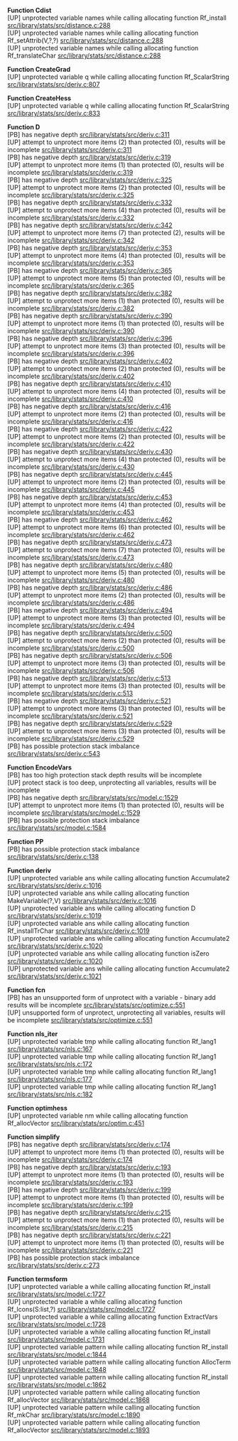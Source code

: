   
__Function Cdist__  
  [UP] unprotected variable names while calling allocating function Rf_install [src/library/stats/src/distance.c:288](https://github.com/wch/r-source/blob/ebb4b8e50d6a05d9caaf64441e09afe8206eeb3c/src/library/stats/src/distance.c/#L288)  
  [UP] unprotected variable names while calling allocating function Rf_setAttrib(V,?,?) [src/library/stats/src/distance.c:288](https://github.com/wch/r-source/blob/ebb4b8e50d6a05d9caaf64441e09afe8206eeb3c/src/library/stats/src/distance.c/#L288)  
  [UP] unprotected variable names while calling allocating function Rf_translateChar [src/library/stats/src/distance.c:288](https://github.com/wch/r-source/blob/ebb4b8e50d6a05d9caaf64441e09afe8206eeb3c/src/library/stats/src/distance.c/#L288)  
  
__Function CreateGrad__  
  [UP] unprotected variable q while calling allocating function Rf_ScalarString [src/library/stats/src/deriv.c:807](https://github.com/wch/r-source/blob/ebb4b8e50d6a05d9caaf64441e09afe8206eeb3c/src/library/stats/src/deriv.c/#L807)  
  
__Function CreateHess__  
  [UP] unprotected variable q while calling allocating function Rf_ScalarString [src/library/stats/src/deriv.c:833](https://github.com/wch/r-source/blob/ebb4b8e50d6a05d9caaf64441e09afe8206eeb3c/src/library/stats/src/deriv.c/#L833)  
  
__Function D__  
  [PB] has negative depth [src/library/stats/src/deriv.c:311](https://github.com/wch/r-source/blob/ebb4b8e50d6a05d9caaf64441e09afe8206eeb3c/src/library/stats/src/deriv.c/#L311)  
  [UP] attempt to unprotect more items (2) than protected (0), results will be incomplete [src/library/stats/src/deriv.c:311](https://github.com/wch/r-source/blob/ebb4b8e50d6a05d9caaf64441e09afe8206eeb3c/src/library/stats/src/deriv.c/#L311)  
  [PB] has negative depth [src/library/stats/src/deriv.c:319](https://github.com/wch/r-source/blob/ebb4b8e50d6a05d9caaf64441e09afe8206eeb3c/src/library/stats/src/deriv.c/#L319)  
  [UP] attempt to unprotect more items (1) than protected (0), results will be incomplete [src/library/stats/src/deriv.c:319](https://github.com/wch/r-source/blob/ebb4b8e50d6a05d9caaf64441e09afe8206eeb3c/src/library/stats/src/deriv.c/#L319)  
  [PB] has negative depth [src/library/stats/src/deriv.c:325](https://github.com/wch/r-source/blob/ebb4b8e50d6a05d9caaf64441e09afe8206eeb3c/src/library/stats/src/deriv.c/#L325)  
  [UP] attempt to unprotect more items (2) than protected (0), results will be incomplete [src/library/stats/src/deriv.c:325](https://github.com/wch/r-source/blob/ebb4b8e50d6a05d9caaf64441e09afe8206eeb3c/src/library/stats/src/deriv.c/#L325)  
  [PB] has negative depth [src/library/stats/src/deriv.c:332](https://github.com/wch/r-source/blob/ebb4b8e50d6a05d9caaf64441e09afe8206eeb3c/src/library/stats/src/deriv.c/#L332)  
  [UP] attempt to unprotect more items (4) than protected (0), results will be incomplete [src/library/stats/src/deriv.c:332](https://github.com/wch/r-source/blob/ebb4b8e50d6a05d9caaf64441e09afe8206eeb3c/src/library/stats/src/deriv.c/#L332)  
  [PB] has negative depth [src/library/stats/src/deriv.c:342](https://github.com/wch/r-source/blob/ebb4b8e50d6a05d9caaf64441e09afe8206eeb3c/src/library/stats/src/deriv.c/#L342)  
  [UP] attempt to unprotect more items (7) than protected (2), results will be incomplete [src/library/stats/src/deriv.c:342](https://github.com/wch/r-source/blob/ebb4b8e50d6a05d9caaf64441e09afe8206eeb3c/src/library/stats/src/deriv.c/#L342)  
  [PB] has negative depth [src/library/stats/src/deriv.c:353](https://github.com/wch/r-source/blob/ebb4b8e50d6a05d9caaf64441e09afe8206eeb3c/src/library/stats/src/deriv.c/#L353)  
  [UP] attempt to unprotect more items (4) than protected (0), results will be incomplete [src/library/stats/src/deriv.c:353](https://github.com/wch/r-source/blob/ebb4b8e50d6a05d9caaf64441e09afe8206eeb3c/src/library/stats/src/deriv.c/#L353)  
  [PB] has negative depth [src/library/stats/src/deriv.c:365](https://github.com/wch/r-source/blob/ebb4b8e50d6a05d9caaf64441e09afe8206eeb3c/src/library/stats/src/deriv.c/#L365)  
  [UP] attempt to unprotect more items (5) than protected (0), results will be incomplete [src/library/stats/src/deriv.c:365](https://github.com/wch/r-source/blob/ebb4b8e50d6a05d9caaf64441e09afe8206eeb3c/src/library/stats/src/deriv.c/#L365)  
  [PB] has negative depth [src/library/stats/src/deriv.c:382](https://github.com/wch/r-source/blob/ebb4b8e50d6a05d9caaf64441e09afe8206eeb3c/src/library/stats/src/deriv.c/#L382)  
  [UP] attempt to unprotect more items (1) than protected (0), results will be incomplete [src/library/stats/src/deriv.c:382](https://github.com/wch/r-source/blob/ebb4b8e50d6a05d9caaf64441e09afe8206eeb3c/src/library/stats/src/deriv.c/#L382)  
  [PB] has negative depth [src/library/stats/src/deriv.c:390](https://github.com/wch/r-source/blob/ebb4b8e50d6a05d9caaf64441e09afe8206eeb3c/src/library/stats/src/deriv.c/#L390)  
  [UP] attempt to unprotect more items (1) than protected (0), results will be incomplete [src/library/stats/src/deriv.c:390](https://github.com/wch/r-source/blob/ebb4b8e50d6a05d9caaf64441e09afe8206eeb3c/src/library/stats/src/deriv.c/#L390)  
  [PB] has negative depth [src/library/stats/src/deriv.c:396](https://github.com/wch/r-source/blob/ebb4b8e50d6a05d9caaf64441e09afe8206eeb3c/src/library/stats/src/deriv.c/#L396)  
  [UP] attempt to unprotect more items (3) than protected (0), results will be incomplete [src/library/stats/src/deriv.c:396](https://github.com/wch/r-source/blob/ebb4b8e50d6a05d9caaf64441e09afe8206eeb3c/src/library/stats/src/deriv.c/#L396)  
  [PB] has negative depth [src/library/stats/src/deriv.c:402](https://github.com/wch/r-source/blob/ebb4b8e50d6a05d9caaf64441e09afe8206eeb3c/src/library/stats/src/deriv.c/#L402)  
  [UP] attempt to unprotect more items (2) than protected (0), results will be incomplete [src/library/stats/src/deriv.c:402](https://github.com/wch/r-source/blob/ebb4b8e50d6a05d9caaf64441e09afe8206eeb3c/src/library/stats/src/deriv.c/#L402)  
  [PB] has negative depth [src/library/stats/src/deriv.c:410](https://github.com/wch/r-source/blob/ebb4b8e50d6a05d9caaf64441e09afe8206eeb3c/src/library/stats/src/deriv.c/#L410)  
  [UP] attempt to unprotect more items (4) than protected (0), results will be incomplete [src/library/stats/src/deriv.c:410](https://github.com/wch/r-source/blob/ebb4b8e50d6a05d9caaf64441e09afe8206eeb3c/src/library/stats/src/deriv.c/#L410)  
  [PB] has negative depth [src/library/stats/src/deriv.c:416](https://github.com/wch/r-source/blob/ebb4b8e50d6a05d9caaf64441e09afe8206eeb3c/src/library/stats/src/deriv.c/#L416)  
  [UP] attempt to unprotect more items (2) than protected (0), results will be incomplete [src/library/stats/src/deriv.c:416](https://github.com/wch/r-source/blob/ebb4b8e50d6a05d9caaf64441e09afe8206eeb3c/src/library/stats/src/deriv.c/#L416)  
  [PB] has negative depth [src/library/stats/src/deriv.c:422](https://github.com/wch/r-source/blob/ebb4b8e50d6a05d9caaf64441e09afe8206eeb3c/src/library/stats/src/deriv.c/#L422)  
  [UP] attempt to unprotect more items (2) than protected (0), results will be incomplete [src/library/stats/src/deriv.c:422](https://github.com/wch/r-source/blob/ebb4b8e50d6a05d9caaf64441e09afe8206eeb3c/src/library/stats/src/deriv.c/#L422)  
  [PB] has negative depth [src/library/stats/src/deriv.c:430](https://github.com/wch/r-source/blob/ebb4b8e50d6a05d9caaf64441e09afe8206eeb3c/src/library/stats/src/deriv.c/#L430)  
  [UP] attempt to unprotect more items (4) than protected (0), results will be incomplete [src/library/stats/src/deriv.c:430](https://github.com/wch/r-source/blob/ebb4b8e50d6a05d9caaf64441e09afe8206eeb3c/src/library/stats/src/deriv.c/#L430)  
  [PB] has negative depth [src/library/stats/src/deriv.c:445](https://github.com/wch/r-source/blob/ebb4b8e50d6a05d9caaf64441e09afe8206eeb3c/src/library/stats/src/deriv.c/#L445)  
  [UP] attempt to unprotect more items (2) than protected (0), results will be incomplete [src/library/stats/src/deriv.c:445](https://github.com/wch/r-source/blob/ebb4b8e50d6a05d9caaf64441e09afe8206eeb3c/src/library/stats/src/deriv.c/#L445)  
  [PB] has negative depth [src/library/stats/src/deriv.c:453](https://github.com/wch/r-source/blob/ebb4b8e50d6a05d9caaf64441e09afe8206eeb3c/src/library/stats/src/deriv.c/#L453)  
  [UP] attempt to unprotect more items (4) than protected (0), results will be incomplete [src/library/stats/src/deriv.c:453](https://github.com/wch/r-source/blob/ebb4b8e50d6a05d9caaf64441e09afe8206eeb3c/src/library/stats/src/deriv.c/#L453)  
  [PB] has negative depth [src/library/stats/src/deriv.c:462](https://github.com/wch/r-source/blob/ebb4b8e50d6a05d9caaf64441e09afe8206eeb3c/src/library/stats/src/deriv.c/#L462)  
  [UP] attempt to unprotect more items (6) than protected (0), results will be incomplete [src/library/stats/src/deriv.c:462](https://github.com/wch/r-source/blob/ebb4b8e50d6a05d9caaf64441e09afe8206eeb3c/src/library/stats/src/deriv.c/#L462)  
  [PB] has negative depth [src/library/stats/src/deriv.c:473](https://github.com/wch/r-source/blob/ebb4b8e50d6a05d9caaf64441e09afe8206eeb3c/src/library/stats/src/deriv.c/#L473)  
  [UP] attempt to unprotect more items (7) than protected (0), results will be incomplete [src/library/stats/src/deriv.c:473](https://github.com/wch/r-source/blob/ebb4b8e50d6a05d9caaf64441e09afe8206eeb3c/src/library/stats/src/deriv.c/#L473)  
  [PB] has negative depth [src/library/stats/src/deriv.c:480](https://github.com/wch/r-source/blob/ebb4b8e50d6a05d9caaf64441e09afe8206eeb3c/src/library/stats/src/deriv.c/#L480)  
  [UP] attempt to unprotect more items (5) than protected (0), results will be incomplete [src/library/stats/src/deriv.c:480](https://github.com/wch/r-source/blob/ebb4b8e50d6a05d9caaf64441e09afe8206eeb3c/src/library/stats/src/deriv.c/#L480)  
  [PB] has negative depth [src/library/stats/src/deriv.c:486](https://github.com/wch/r-source/blob/ebb4b8e50d6a05d9caaf64441e09afe8206eeb3c/src/library/stats/src/deriv.c/#L486)  
  [UP] attempt to unprotect more items (2) than protected (0), results will be incomplete [src/library/stats/src/deriv.c:486](https://github.com/wch/r-source/blob/ebb4b8e50d6a05d9caaf64441e09afe8206eeb3c/src/library/stats/src/deriv.c/#L486)  
  [PB] has negative depth [src/library/stats/src/deriv.c:494](https://github.com/wch/r-source/blob/ebb4b8e50d6a05d9caaf64441e09afe8206eeb3c/src/library/stats/src/deriv.c/#L494)  
  [UP] attempt to unprotect more items (3) than protected (0), results will be incomplete [src/library/stats/src/deriv.c:494](https://github.com/wch/r-source/blob/ebb4b8e50d6a05d9caaf64441e09afe8206eeb3c/src/library/stats/src/deriv.c/#L494)  
  [PB] has negative depth [src/library/stats/src/deriv.c:500](https://github.com/wch/r-source/blob/ebb4b8e50d6a05d9caaf64441e09afe8206eeb3c/src/library/stats/src/deriv.c/#L500)  
  [UP] attempt to unprotect more items (2) than protected (0), results will be incomplete [src/library/stats/src/deriv.c:500](https://github.com/wch/r-source/blob/ebb4b8e50d6a05d9caaf64441e09afe8206eeb3c/src/library/stats/src/deriv.c/#L500)  
  [PB] has negative depth [src/library/stats/src/deriv.c:506](https://github.com/wch/r-source/blob/ebb4b8e50d6a05d9caaf64441e09afe8206eeb3c/src/library/stats/src/deriv.c/#L506)  
  [UP] attempt to unprotect more items (3) than protected (0), results will be incomplete [src/library/stats/src/deriv.c:506](https://github.com/wch/r-source/blob/ebb4b8e50d6a05d9caaf64441e09afe8206eeb3c/src/library/stats/src/deriv.c/#L506)  
  [PB] has negative depth [src/library/stats/src/deriv.c:513](https://github.com/wch/r-source/blob/ebb4b8e50d6a05d9caaf64441e09afe8206eeb3c/src/library/stats/src/deriv.c/#L513)  
  [UP] attempt to unprotect more items (3) than protected (0), results will be incomplete [src/library/stats/src/deriv.c:513](https://github.com/wch/r-source/blob/ebb4b8e50d6a05d9caaf64441e09afe8206eeb3c/src/library/stats/src/deriv.c/#L513)  
  [PB] has negative depth [src/library/stats/src/deriv.c:521](https://github.com/wch/r-source/blob/ebb4b8e50d6a05d9caaf64441e09afe8206eeb3c/src/library/stats/src/deriv.c/#L521)  
  [UP] attempt to unprotect more items (3) than protected (0), results will be incomplete [src/library/stats/src/deriv.c:521](https://github.com/wch/r-source/blob/ebb4b8e50d6a05d9caaf64441e09afe8206eeb3c/src/library/stats/src/deriv.c/#L521)  
  [PB] has negative depth [src/library/stats/src/deriv.c:529](https://github.com/wch/r-source/blob/ebb4b8e50d6a05d9caaf64441e09afe8206eeb3c/src/library/stats/src/deriv.c/#L529)  
  [UP] attempt to unprotect more items (3) than protected (0), results will be incomplete [src/library/stats/src/deriv.c:529](https://github.com/wch/r-source/blob/ebb4b8e50d6a05d9caaf64441e09afe8206eeb3c/src/library/stats/src/deriv.c/#L529)  
  [PB] has possible protection stack imbalance [src/library/stats/src/deriv.c:543](https://github.com/wch/r-source/blob/ebb4b8e50d6a05d9caaf64441e09afe8206eeb3c/src/library/stats/src/deriv.c/#L543)  
  
__Function EncodeVars__  
  [PB] has too high protection stack depth results will be incomplete  
  [UP] protect stack is too deep, unprotecting all variables, results will be incomplete  
  [PB] has negative depth [src/library/stats/src/model.c:1529](https://github.com/wch/r-source/blob/ebb4b8e50d6a05d9caaf64441e09afe8206eeb3c/src/library/stats/src/model.c/#L1529)  
  [UP] attempt to unprotect more items (1) than protected (0), results will be incomplete [src/library/stats/src/model.c:1529](https://github.com/wch/r-source/blob/ebb4b8e50d6a05d9caaf64441e09afe8206eeb3c/src/library/stats/src/model.c/#L1529)  
  [PB] has possible protection stack imbalance [src/library/stats/src/model.c:1584](https://github.com/wch/r-source/blob/ebb4b8e50d6a05d9caaf64441e09afe8206eeb3c/src/library/stats/src/model.c/#L1584)  
  
__Function PP__  
  [PB] has possible protection stack imbalance [src/library/stats/src/deriv.c:138](https://github.com/wch/r-source/blob/ebb4b8e50d6a05d9caaf64441e09afe8206eeb3c/src/library/stats/src/deriv.c/#L138)  
  
__Function deriv__  
  [UP] unprotected variable ans while calling allocating function Accumulate2 [src/library/stats/src/deriv.c:1016](https://github.com/wch/r-source/blob/ebb4b8e50d6a05d9caaf64441e09afe8206eeb3c/src/library/stats/src/deriv.c/#L1016)  
  [UP] unprotected variable ans while calling allocating function MakeVariable(?,V) [src/library/stats/src/deriv.c:1016](https://github.com/wch/r-source/blob/ebb4b8e50d6a05d9caaf64441e09afe8206eeb3c/src/library/stats/src/deriv.c/#L1016)  
  [UP] unprotected variable ans while calling allocating function D [src/library/stats/src/deriv.c:1019](https://github.com/wch/r-source/blob/ebb4b8e50d6a05d9caaf64441e09afe8206eeb3c/src/library/stats/src/deriv.c/#L1019)  
  [UP] unprotected variable ans while calling allocating function Rf_installTrChar [src/library/stats/src/deriv.c:1019](https://github.com/wch/r-source/blob/ebb4b8e50d6a05d9caaf64441e09afe8206eeb3c/src/library/stats/src/deriv.c/#L1019)  
  [UP] unprotected variable ans while calling allocating function Accumulate2 [src/library/stats/src/deriv.c:1020](https://github.com/wch/r-source/blob/ebb4b8e50d6a05d9caaf64441e09afe8206eeb3c/src/library/stats/src/deriv.c/#L1020)  
  [UP] unprotected variable ans while calling allocating function isZero [src/library/stats/src/deriv.c:1020](https://github.com/wch/r-source/blob/ebb4b8e50d6a05d9caaf64441e09afe8206eeb3c/src/library/stats/src/deriv.c/#L1020)  
  [UP] unprotected variable ans while calling allocating function Accumulate2 [src/library/stats/src/deriv.c:1021](https://github.com/wch/r-source/blob/ebb4b8e50d6a05d9caaf64441e09afe8206eeb3c/src/library/stats/src/deriv.c/#L1021)  
  
__Function fcn__  
  [PB] has an unsupported form of unprotect with a variable - binary add results will be incomplete [src/library/stats/src/optimize.c:551](https://github.com/wch/r-source/blob/ebb4b8e50d6a05d9caaf64441e09afe8206eeb3c/src/library/stats/src/optimize.c/#L551)  
  [UP] unsupported form of unprotect, unprotecting all variables, results will be incomplete [src/library/stats/src/optimize.c:551](https://github.com/wch/r-source/blob/ebb4b8e50d6a05d9caaf64441e09afe8206eeb3c/src/library/stats/src/optimize.c/#L551)  
  
__Function nls_iter__  
  [UP] unprotected variable tmp while calling allocating function Rf_lang1 [src/library/stats/src/nls.c:167](https://github.com/wch/r-source/blob/ebb4b8e50d6a05d9caaf64441e09afe8206eeb3c/src/library/stats/src/nls.c/#L167)  
  [UP] unprotected variable tmp while calling allocating function Rf_lang1 [src/library/stats/src/nls.c:172](https://github.com/wch/r-source/blob/ebb4b8e50d6a05d9caaf64441e09afe8206eeb3c/src/library/stats/src/nls.c/#L172)  
  [UP] unprotected variable tmp while calling allocating function Rf_lang1 [src/library/stats/src/nls.c:177](https://github.com/wch/r-source/blob/ebb4b8e50d6a05d9caaf64441e09afe8206eeb3c/src/library/stats/src/nls.c/#L177)  
  [UP] unprotected variable tmp while calling allocating function Rf_lang1 [src/library/stats/src/nls.c:182](https://github.com/wch/r-source/blob/ebb4b8e50d6a05d9caaf64441e09afe8206eeb3c/src/library/stats/src/nls.c/#L182)  
  
__Function optimhess__  
  [UP] unprotected variable nm while calling allocating function Rf_allocVector [src/library/stats/src/optim.c:451](https://github.com/wch/r-source/blob/ebb4b8e50d6a05d9caaf64441e09afe8206eeb3c/src/library/stats/src/optim.c/#L451)  
  
__Function simplify__  
  [PB] has negative depth [src/library/stats/src/deriv.c:174](https://github.com/wch/r-source/blob/ebb4b8e50d6a05d9caaf64441e09afe8206eeb3c/src/library/stats/src/deriv.c/#L174)  
  [UP] attempt to unprotect more items (1) than protected (0), results will be incomplete [src/library/stats/src/deriv.c:174](https://github.com/wch/r-source/blob/ebb4b8e50d6a05d9caaf64441e09afe8206eeb3c/src/library/stats/src/deriv.c/#L174)  
  [PB] has negative depth [src/library/stats/src/deriv.c:193](https://github.com/wch/r-source/blob/ebb4b8e50d6a05d9caaf64441e09afe8206eeb3c/src/library/stats/src/deriv.c/#L193)  
  [UP] attempt to unprotect more items (1) than protected (0), results will be incomplete [src/library/stats/src/deriv.c:193](https://github.com/wch/r-source/blob/ebb4b8e50d6a05d9caaf64441e09afe8206eeb3c/src/library/stats/src/deriv.c/#L193)  
  [PB] has negative depth [src/library/stats/src/deriv.c:199](https://github.com/wch/r-source/blob/ebb4b8e50d6a05d9caaf64441e09afe8206eeb3c/src/library/stats/src/deriv.c/#L199)  
  [UP] attempt to unprotect more items (1) than protected (0), results will be incomplete [src/library/stats/src/deriv.c:199](https://github.com/wch/r-source/blob/ebb4b8e50d6a05d9caaf64441e09afe8206eeb3c/src/library/stats/src/deriv.c/#L199)  
  [PB] has negative depth [src/library/stats/src/deriv.c:215](https://github.com/wch/r-source/blob/ebb4b8e50d6a05d9caaf64441e09afe8206eeb3c/src/library/stats/src/deriv.c/#L215)  
  [UP] attempt to unprotect more items (1) than protected (0), results will be incomplete [src/library/stats/src/deriv.c:215](https://github.com/wch/r-source/blob/ebb4b8e50d6a05d9caaf64441e09afe8206eeb3c/src/library/stats/src/deriv.c/#L215)  
  [PB] has negative depth [src/library/stats/src/deriv.c:221](https://github.com/wch/r-source/blob/ebb4b8e50d6a05d9caaf64441e09afe8206eeb3c/src/library/stats/src/deriv.c/#L221)  
  [UP] attempt to unprotect more items (1) than protected (0), results will be incomplete [src/library/stats/src/deriv.c:221](https://github.com/wch/r-source/blob/ebb4b8e50d6a05d9caaf64441e09afe8206eeb3c/src/library/stats/src/deriv.c/#L221)  
  [PB] has possible protection stack imbalance [src/library/stats/src/deriv.c:273](https://github.com/wch/r-source/blob/ebb4b8e50d6a05d9caaf64441e09afe8206eeb3c/src/library/stats/src/deriv.c/#L273)  
  
__Function termsform__  
  [UP] unprotected variable a while calling allocating function Rf_install [src/library/stats/src/model.c:1727](https://github.com/wch/r-source/blob/ebb4b8e50d6a05d9caaf64441e09afe8206eeb3c/src/library/stats/src/model.c/#L1727)  
  [UP] unprotected variable a while calling allocating function Rf_lcons(S:list,?) [src/library/stats/src/model.c:1727](https://github.com/wch/r-source/blob/ebb4b8e50d6a05d9caaf64441e09afe8206eeb3c/src/library/stats/src/model.c/#L1727)  
  [UP] unprotected variable a while calling allocating function ExtractVars [src/library/stats/src/model.c:1728](https://github.com/wch/r-source/blob/ebb4b8e50d6a05d9caaf64441e09afe8206eeb3c/src/library/stats/src/model.c/#L1728)  
  [UP] unprotected variable a while calling allocating function Rf_install [src/library/stats/src/model.c:1731](https://github.com/wch/r-source/blob/ebb4b8e50d6a05d9caaf64441e09afe8206eeb3c/src/library/stats/src/model.c/#L1731)  
  [UP] unprotected variable pattern while calling allocating function Rf_install [src/library/stats/src/model.c:1844](https://github.com/wch/r-source/blob/ebb4b8e50d6a05d9caaf64441e09afe8206eeb3c/src/library/stats/src/model.c/#L1844)  
  [UP] unprotected variable pattern while calling allocating function AllocTerm [src/library/stats/src/model.c:1848](https://github.com/wch/r-source/blob/ebb4b8e50d6a05d9caaf64441e09afe8206eeb3c/src/library/stats/src/model.c/#L1848)  
  [UP] unprotected variable pattern while calling allocating function Rf_install [src/library/stats/src/model.c:1862](https://github.com/wch/r-source/blob/ebb4b8e50d6a05d9caaf64441e09afe8206eeb3c/src/library/stats/src/model.c/#L1862)  
  [UP] unprotected variable pattern while calling allocating function Rf_allocVector [src/library/stats/src/model.c:1868](https://github.com/wch/r-source/blob/ebb4b8e50d6a05d9caaf64441e09afe8206eeb3c/src/library/stats/src/model.c/#L1868)  
  [UP] unprotected variable pattern while calling allocating function Rf_mkChar [src/library/stats/src/model.c:1890](https://github.com/wch/r-source/blob/ebb4b8e50d6a05d9caaf64441e09afe8206eeb3c/src/library/stats/src/model.c/#L1890)  
  [UP] unprotected variable pattern while calling allocating function Rf_allocVector [src/library/stats/src/model.c:1893](https://github.com/wch/r-source/blob/ebb4b8e50d6a05d9caaf64441e09afe8206eeb3c/src/library/stats/src/model.c/#L1893)  
